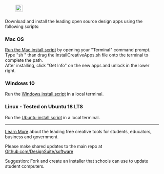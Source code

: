 ## <img src="img/dreamsuite.jpg" style="height:23px; margin:28px 10px 4px 34px">

Download and install the leading open source design apps using the following scripts:  

### Mac OS

[Run the Mac install script](MacOS/InstallCreativeApps.sh) by opening your "Terminal" command prompt.  
Type "sh " than drag the InstallCreativeApps.sh file onto the terminal to complete the path.  
After installing, click "Get Info" on the new apps and unlock in the lower right.  

### Windows 10
Run the [Windows install script](Windows/InstallCreativeApps.ps1) in a local terminal. 

### Linux - Tested on Ubuntu 18 LTS
Run the [Ubuntu install script](Ubuntu/InstallCreativeApps.sh) in a local terminal.  

-----
[Learn More](https://dreamstudio.com/software) about the leading free creative tools for students, educators, business and government.  

Please make shared updates to the main repo at [Github.com/DesignSuite/software](https://Github.com/DesignSuite/software)  

Suggestion: Fork and create an installer that schools can use to update student computers.


